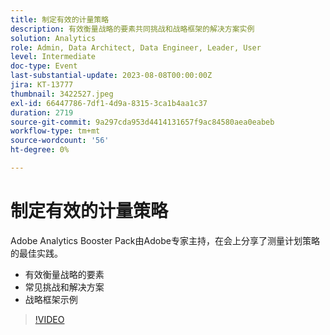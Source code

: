 ```yaml
---
title: 制定有效的计量策略
description: 有效衡量战略的要素共同挑战和战略框架的解决方案实例
solution: Analytics
role: Admin, Data Architect, Data Engineer, Leader, User
level: Intermediate
doc-type: Event
last-substantial-update: 2023-08-08T00:00:00Z
jira: KT-13777
thumbnail: 3422527.jpeg
exl-id: 66447786-7df1-4d9a-8315-3ca1b4aa1c37
duration: 2719
source-git-commit: 9a297cda953d4414131657f9ac84580aea0eabeb
workflow-type: tm+mt
source-wordcount: '56'
ht-degree: 0%

---
```


# 制定有效的计量策略

Adobe Analytics Booster Pack由Adobe专家主持，在会上分享了测量计划策略的最佳实践。

* 有效衡量战略的要素
* 常见挑战和解决方案
* 战略框架示例

>[!VIDEO](https://video.tv.adobe.com/v/3422527/?learn=on)
